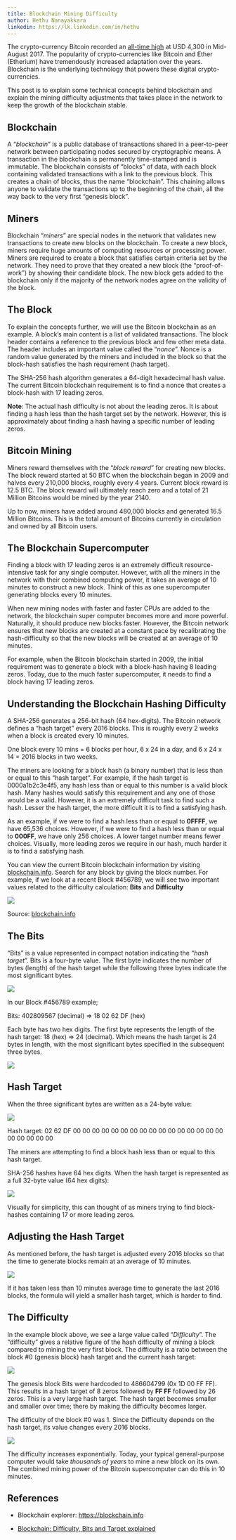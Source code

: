 ```yaml
---
title: Blockchain Mining Difficulty
author: Hethu Nanayakkara
linkedin: https://lk.linkedin.com/in/hethu
---
```


The crypto-currency Bitcoin recorded an [all-time
high](https://www.cnbc.com/2017/08/14/bitcoin-price-record-high-strong-japanese-demand-safe-haven-bid.html)
at USD 4,300 in Mid-August 2017. The popularity of crypto-currencies like
Bitcoin and Ether (Etherium) have tremendously increased adaptation over
the years. Blockchain is the underlying technology that
powers these digital crypto-currencies.

This post is to explain some technical concepts behind blockchain and
explain the mining difficulty adjustments that takes place in the
network to keep the growth of the blockchain stable.

Blockchain
----------

A “*blockchain*” is a public database of transactions shared in a
peer-to-peer network between participating nodes secured by
cryptographic means. A transaction in the blockchain is permanently
time-stamped and is immutable. The blockchain consists of “blocks” of
data, with each block containing validated transactions with a link to
the previous block. This creates a chain of blocks, thus the name
“blockchain”. This chaining allows anyone to validate the transactions
up to the beginning of the chain, all the way back to the very first
“genesis block”.

Miners
------

Blockchain “*miners*” are special nodes in the network that validates
new transactions to create new blocks on the blockchain. To create a new
block, miners require huge amounts of computing resources or processing
power. Miners are required to create a block that satisfies certain
criteria set by the network. They need to prove that they created a new
block (the “proof-of-work”) by showing their candidate block. The new
block gets added to the blockchain only if the majority of the network
nodes agree on the validity of the block.

The Block
---------

To explain the concepts further, we will use the Bitcoin blockchain as
an example. A block’s main content is a list of validated transactions.
The block header contains a reference to the previous block and few
other meta data. The header includes an important value called the
“*nonce*”. Nonce is a random value generated by the miners and included
in the block so that the block-hash satisfies the hash requirement (hash
target).

The SHA-256 hash algorithm generates a 64-digit hexadecimal hash value.
The current Bitcoin blockchain requirement is to find a nonce that
creates a block-hash with 17 leading zeros.

**Note**: The actual hash difficulty is not about the leading zeros. It
is about finding a hash less than the hash target set by the network.
However, this is approximately about finding a hash having a specific
number of leading zeros.

Bitcoin Mining
--------------

Miners reward themselves with the “*block reward*” for creating new
blocks. The block reward started at 50 BTC when the blockchain began in
2009 and halves every 210,000 blocks, roughly every 4 years. Current
block reward is 12.5 BTC. The block reward will ultimately reach zero
and a total of 21 Million Bitcoins would be mined by the year 2140.

Up to now, miners have added around 480,000 blocks and generated 16.5
Million Bitcoins. This is the total amount of Bitcoins currently in
circulation and owned by all Bitcoin users.

The Blockchain Supercomputer
----------------------------

Finding a block with 17 leading zeros is an extremely difficult
resource-intensive task for any single computer. However, with all the
miners in the network with their combined computing power, it takes an
average of 10 minutes to construct a new block. Think of this as one
supercomputer generating blocks every 10 minutes.

When new mining nodes with faster and faster CPUs are added to the
network, the blockchain super computer becomes more and more powerful.
Naturally, it should produce new blocks faster. However, the Bitcoin
network ensures that new blocks are created at a constant pace by
recalibrating the hash-difficulty so that the new blocks will be created
at an average of 10 minutes.

For example, when the Bitcoin blockchain started in 2009, the initial
requirement was to generate a block with a block-hash having 8 leading
zeros. Today, due to the much faster supercomputer, it needs to find a
block having 17 leading zeros.

Understanding the Blockchain Hashing Difficulty
-----------------------------------------------

A SHA-256 generates a 256-bit hash (64 hex-digits). The Bitcoin network
defines a “hash target” every 2016 blocks. This is roughly every 2 weeks
when a block is created every 10 minutes.

One block every 10 mins = 6 blocks per hour, 6 x 24 in a day, and 6 x 24
x 14 = 2016 blocks in two weeks.

The miners are looking for a block hash (a binary number) that is less
than or equal to this “hash target”. For example, if the hash target is
0000a1b2c3e4f5, any hash less than or equal to this number is a valid
block hash. Many hashes would satisfy this requirement and any one of
those would be a valid. However, it is an extremely difficult task to
find such a hash. Lesser the hash target, the more difficult it is to
find a satisfying hash.

As an example, if we were to find a hash less than or equal to
**0FFFF**, we have 65,536 choices. However, if we were to find a hash
less than or equal to **000FF**, we have only 256 choices. A lower
target number means fewer choices. Visually, more leading zeros we
require in our hash, much harder it is to find a satisfying hash.

You can view the current Bitcoin blockchain information by visiting
[blockchain.info](https://blockchain.info). Search for any block by
giving the block number. For example, if we look at a recent Block
\#456789, we will see two important values related to the difficulty
calculation: **Bits** and **Difficulty**

![](/img/hethu1.png)

Source:
[blockchain.info](https://blockchain.info/block/000000000000000001624282e608f5430d338c74996dffe155d5ab423c04fd53)


The Bits
--------

“Bits” is a value represented in compact notation indicating the “*hash
target*”. Bits is a four-byte value. The first byte indicates the number
of bytes (length) of the hash target while the following three bytes
indicate the most significant bytes.

![](/img/hethu2.png)

In our Block \#456789 example;

Bits: 402809567 (decimal) =&gt; 18 02 62 DF (hex)

Each byte has two hex digits. The first byte represents the length of
the hash target: 18 (hex) =&gt; 24 (decimal). Which means the hash
target is 24 bytes in length, with the most significant bytes specified
in the subsequent three bytes.

![](/img/hethu3.png)

Hash Target
-----------

When the three significant bytes are written as a 24-byte value:

![](/img/hethu4.png)

Hash target: 02 62 DF 00 00 00 00 00 00 00 00 00 00 00 00 00 00 00 00 00
00 00 00 00

The miners are attempting to find a block hash less than or equal to
this hash target.

SHA-256 hashes have 64 hex digits. When the hash target is represented
as a full 32-byte value (64 hex digits):

![](/img/hethu5.png)

Visually for simplicity, this can thought of as miners trying to find
block-hashes containing 17 or more leading zeros.

Adjusting the Hash Target
-------------------------

As mentioned before, the hash target is adjusted every 2016 blocks so
that the time to generate blocks remain at an average of 10 minutes.

![](/img/hethu9.png)

If it has taken less than 10 minutes average time to generate the last
2016 blocks, the formula will yield a smaller hash target, which is
harder to find.

The Difficulty
--------------

In the example block above, we see a large value called “*Difficulty*”.
The “difficulty” gives a relative figure of the hash difficulty of
mining a block compared to mining the very first block. The difficulty
is a ratio between the block \#0 (genesis block) hash target and the
current hash target:

![](/img/hethu10.png)

The genesis block Bits were hardcoded to 486604799 (0x 1D 00 FF FF).
This results in a hash target of 8 zeros followed by **FF FF** followed
by 26 zeros. This is a very large hash target. The hash target becomes
smaller and smaller over time; there by making the difficulty becomes
larger.

The difficulty of the block \#0 was 1. Since the Difficulty depends on
the hash target, its value changes every 2016 blocks.

![](/img/hethu8.png)

The difficulty increases exponentially. Today, your typical
general-purpose computer would take *thousands of years* to mine a new
block on its own. The combined mining power of the Bitcoin supercomputer
can do this in 10 minutes.

References
----------

-   Blockchain explorer: <https://blockchain.info>

-   [Blockchain: Difficulty, Bits and Target
    explained](https://www.youtube.com/watch?v=4QxOUwG8a2Y)


